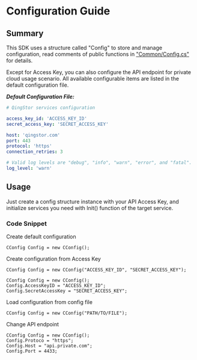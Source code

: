 # Configuration Guide

## Summary

This SDK uses a structure called "Config" to store and manage configuration, read comments of public functions in ["Common/Config.cs"](https://github.com/yunify/qingstor-sdk-net/src/Common/Config.cs) for details.

Except for Access Key, you can also configure the API endpoint for private cloud usage scenario. All available configurable items are listed in the default configuration file.

___Default Configuration File:___

``` yaml
# QingStor services configuration

access_key_id: 'ACCESS_KEY_ID'
secret_access_key: 'SECRET_ACCESS_KEY'

host: 'qingstor.com'
port: 443
protocol: 'https'
connection_retries: 3

# Valid log levels are "debug", "info", "warn", "error", and "fatal".
log_level: 'warn'

```

## Usage

Just create a config structure instance with your API Access Key, and initialize services you need with Init() function of the target service.

### Code Snippet

Create default configuration

``` .NET
CConfig Config = new CConfig();
```

Create configuration from Access Key

``` .NET
CConfig Config = new CConfig("ACCESS_KEY_ID", "SECRET_ACCESS_KEY");

CConfig Config = new CConfig();
Config.AccessKeyID = "ACCESS_KEY_ID";
Config.SecretAccessKey = "SECRET_ACCESS_KEY";
```

Load configuration from config file

``` .NET
CConfig Config = new CConfig("PATH/TO/FILE");
```

Change API endpoint

``` .NET
CConfig Config = new CConfig();
Config.Protoco = "https";
Config.Host = "api.private.com";
Config.Port = 4433;
```
